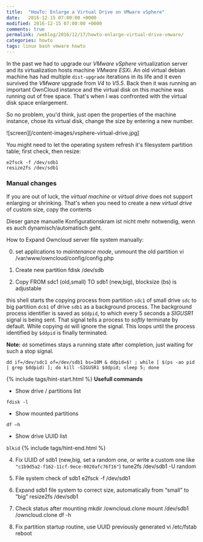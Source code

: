```yaml
---
title:  "HowTo: Enlarge a Virtual Drive on VMware vSphere"
date:   2016-12-15 07:00:00 +0000
modified: 2016-12-15 07:00:00 +0000 
comments: true
permalink: /weblog/2016/12/17/howto-enlarge-virtual-drive-vmware/
categories: howto
tags: linux bash vmware howto
---
```


In the past we had to upgrade our *VMware vSphere* virtualization server and its virtualization hosts machine *VMware ESXi*. An old virtual debian machine has had multiple `dist-upgrade` iterations in its life and it even survived the *VMware* upgrade from *V4* to *V5.5*. Back then it was running an important OwnCloud instance and the virtual disk on this machine was running out of free space. That's when I was confronted with the virtual disk space enlargement.


<!--more-->

So no problem, you'd think, just open the properties of the machine instance, chose its virtual disk, change the size by entering a new number.

![screen][/content-images/vsphere-virtual-drive.jpg]

You might need to let the operating system refresh it's filesystem partition table; first check, then resize:

```
e2fsck -f /dev/sdb1
resize2fs /dev/sdb1
```

### Manual changes

If you are out of luck, the *virtual machine* or *virtual drive* does not support enlarging or shrinking. That's when you need to create a new *virtual drive* of custom size, copy the contents




Dieser ganze manuelle Konfigurationskram ist nicht mehr notwendig, wenn es auch dynamisch/automatisch geht.





How to Expand Owncloud server file system manually:


0. set applications to *maintenance mode*, unmount the old partition
vi /var/www/owncloud/config/config.php

 
1. Create new partition
fdisk /dev/sdb


2. Copy FROM sdc1 (old,small) TO sdb1 (new,big), blocksize (bs) is adjustable

this shell starts the copying process from partition `sdc1` of small drive `sdc` to big partition `dcb1` of drive `sdb1` as a background process. The background process identifier is saved as `$ddpid`, to which every 5 seconds a *SIGUSR1* signal is being sent. That signal tells a process to *softly* terminate by default. While copying `dd` will ignore the signal. This loops until the process identified by `$ddpid` is finally terminated.

**Note:** `dd` sometimes stays a running state after completion, just waiting for such a stop signal.


```
dd if=/dev/sdc1 of=/dev/sdb1 bs=10M & ddpid=$! ; while [ $(ps -ao pid | grep $ddpid) ]; do kill -SIGUSR1 $ddpid; sleep 5; done
```
 

{% include tags/hint-start.html %}
**Usefull commands**

 - Show drive / partitions list
 
```fdisk -l``` 

 - Show mounted partitions

```df –h```

 - Show drive UUID list

```blkid```
{% include tags/hint-end.html %}



 

4. Fix UUID of sdb1 (new,big, set a random one, or write a custom one  like `"c1b9d5a2-f162-11cf-9ece-0020afc76f16"`)
tune2fs /dev/sdb1 -U random

 

5. File system check of sdb1
e2fsck -f /dev/sdb1

 

6. Expand sdb1 file system to correct size, automatically from “small” to “big”
resize2fs /dev/sdb1

 

7. Check status after mounting
mkdir /owncloud.clone
mount /dev/sdb1 /owncloud.clone
df -h

 

8. Fix partition startup routine, use UUID previously generated
vi /etc/fstab
reboot



 
